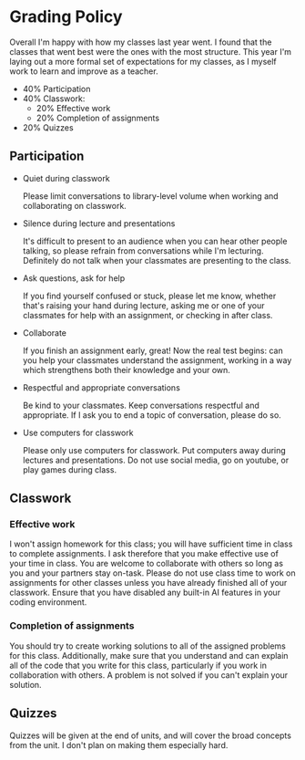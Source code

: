 # Grading Policy

Overall I'm happy with how my classes last year went. I found that the classes
that went best were the ones with the most structure. This year I'm laying out a
more formal set of expectations for my classes, as I myself work to learn and
improve as a teacher.

- 40% Participation
- 40% Classwork:
  - 20% Effective work
  - 20% Completion of assignments
- 20% Quizzes

## Participation

- Quiet during classwork

  Please limit conversations to library-level volume when working and
  collaborating on classwork.

- Silence during lecture and presentations

  It's difficult to present to an audience when you can hear other people
  talking, so please refrain from conversations while I'm lecturing. Definitely
  do not talk when your classmates are presenting to the class.

- Ask questions, ask for help

  If you find yourself confused or stuck, please let me know, whether that's
  raising your hand during lecture, asking me or one of your classmates for help
  with an assignment, or checking in after class.

- Collaborate

  If you finish an assignment early, great! Now the real test begins: can you
  help your classmates understand the assignment, working in a way which
  strengthens both their knowledge and your own.

- Respectful and appropriate conversations

  Be kind to your classmates. Keep conversations respectful and appropriate. If
  I ask you to end a topic of conversation, please do so.

- Use computers for classwork

  Please only use computers for classwork. Put computers away during lectures
  and presentations. Do not use social media, go on youtube, or play games
  during class.

## Classwork

### Effective work

I won't assign homework for this class; you will have sufficient time in class
to complete assignments. I ask therefore that you make effective use of your
time in class. You are welcome to collaborate with others so long as you and
your partners stay on-task. Please do not use class time to work on assignments
for other classes unless you have already finished all of your classwork. Ensure
that you have disabled any built-in AI features in your coding environment.

### Completion of assignments

You should try to create working solutions to all of the assigned problems for
this class. Additionally, make sure that you understand and can explain all of
the code that you write for this class, particularly if you work in
collaboration with others. A problem is not solved if you can't explain your
solution.

## Quizzes

Quizzes will be given at the end of units, and will cover the broad concepts
from the unit. I don't plan on making them especially hard.
